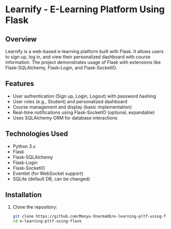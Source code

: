 # Learnify - E-Learning Platform Using Flask

## Overview
Learnify is a web-based e-learning platform built with Flask. It allows users to sign up, log in, and view their personalized dashboard with course information. The project demonstrates usage of Flask with extensions like Flask-SQLAlchemy, Flask-Login, and Flask-SocketIO.

## Features
- User authentication (Sign up, Login, Logout) with password hashing
- User roles (e.g., Student) and personalized dashboard
- Course management and display (basic implementation)
- Real-time notifications using Flask-SocketIO (optional, expandable)
- Uses SQLAlchemy ORM for database interactions

## Technologies Used
- Python 3.x
- Flask
- Flask-SQLAlchemy
- Flask-Login
- Flask-SocketIO
- Eventlet (for WebSocket support)
- SQLite (default DB, can be changed)

## Installation

1. Clone the repository:
   ```bash
   git clone https://github.com/Manya-Sharma08/e-learning-pltf-using-flask.git
   cd e-learning-pltf-using-flask
